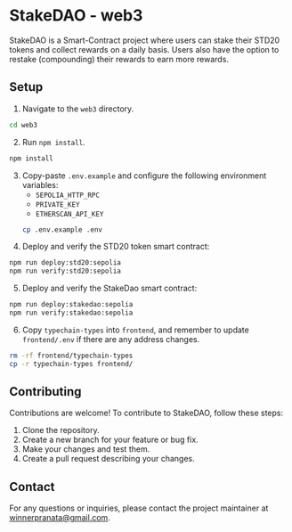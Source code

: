 # StakeDAO - web3

StakeDAO is a Smart-Contract project where users can stake their STD20 tokens and collect rewards on a daily basis. Users also have the option to restake (compounding) their rewards to earn more rewards.

## Setup

1. Navigate to the `web3` directory.

```bash
cd web3
```

2. Run `npm install`.

```bash
npm install
```

3. Copy-paste `.env.example` and configure the following environment variables:
   - `SEPOLIA_HTTP_RPC`
   - `PRIVATE_KEY`
   - `ETHERSCAN_API_KEY`
   ```bash
   cp .env.example .env
   ```
4. Deploy and verify the STD20 token smart contract:

```bash
npm run deploy:std20:sepolia
npm run verify:std20:sepolia
```

5. Deploy and verify the StakeDao smart contract:

```bash
npm run deploy:stakedao:sepolia
npm run verify:stakedao:sepolia
```

6. Copy `typechain-types` into `frontend`, and remember to update `frontend/.env` if there are any address changes.

```bash
rm -rf frontend/typechain-types
cp -r typechain-types frontend/
```

## Contributing

Contributions are welcome! To contribute to StakeDAO, follow these steps:

1. Clone the repository.
2. Create a new branch for your feature or bug fix.
3. Make your changes and test them.
4. Create a pull request describing your changes.

## Contact

For any questions or inquiries, please contact the project maintainer at [winnerpranata@gmail.com](mailto:winnerpranata@gmail.com).
